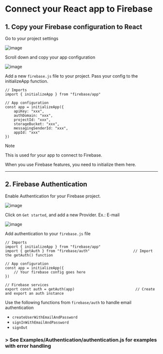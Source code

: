 # Connect your React app to Firebase

## 1. Copy your Firebase configuration to React

Go to your project settings

![image](https://github.com/vgs-7/React-Firebase-Guide-v2/assets/93202304/3f215961-4d11-460e-bbba-0d65299431f1)

Scroll down and copy your app configuration

![image](https://github.com/vgs-7/React-Firebase-Guide-v2/assets/93202304/cc220d57-3db5-464b-a199-99c118a4d435)

Add a new `firebase.js` file to your project. Pass your config to the initializeApp function.

```
// Imports
import { initializeApp } from "firebase/app"

// App configuration
const app = initializeApp({
    apiKey: "xxx",
    authDomain: "xxx",
    projectId: "xxx",
    storageBucket: "xxx",
    messagingSenderId: "xxx",
    appId: "xxx"
})
```
> [!NOTE]
> This is used for your app to connect to Firebase.
>
> When you use Firebase features, you need to initialize them here.

---
## 2. Firebase Authentication

Enable Authentication for your Firebase project. 

![image](https://github.com/vgs-7/React-Firebase-Guide/assets/93202304/45e600c2-ed99-455e-8607-add4d5f0a4f5)

Click on `Get started`, and add a new Provider. Ex.: E-mail

![image](https://github.com/vgs-7/React-Firebase-Guide/assets/93202304/a5fbec8b-91e8-4211-bad7-117a8d33e6d2)

Add authentication to your `firebase.js` file
```
// Imports
import { initializeApp } from "firebase/app"
import { getAuth } from "firebase/auth"                    // Import the getAuth() function

// App configuration
const app = initializeApp({
    // Your firebase config goes here
})

// Firebase services
export const auth = getAuth(app)                            // Create and export an auth instance
```

Use the following functions from `firebase/auth` to handle email authentication
- `createUserWithEmailAndPassword`
- `signInWithEmailAndPassword`
- `signOut`

### \> See Examples/Authentication/authentication.js for examples with error handling
